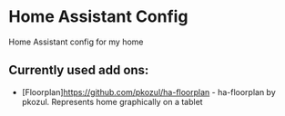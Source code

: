 # Home Assistant Config

Home Assistant config for my home

## Currently used add ons:
* [Floorplan]https://github.com/pkozul/ha-floorplan - ha-floorplan by pkozul. Represents home graphically on a tablet
